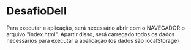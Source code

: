 # DesafioDell
Para executar a aplicação, será necessário abrir com o NAVEGADOR o arquivo "index.html".
Apartir disso, será carregado todos os dados necessários para executar a apalicação (os dados são localStorage)
